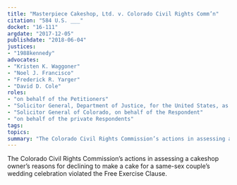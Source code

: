 ```yaml
---
title: "Masterpiece Cakeshop, Ltd. v. Colorado Civil Rights Comm’n"
citation: "584 U.S. ___"
docket: "16-111"
argdate: "2017-12-05"
publishdate: "2018-06-04"
justices:
- "1988kennedy"
advocates:
- "Kristen K. Waggoner"
- "Noel J. Francisco"
- "Frederick R. Yarger"
- "David D. Cole"
roles:
- "on behalf of the Petitioners"
- "Solicitor General, Department of Justice, for the United States, as amicus curiae, supporting the Petitioners"
- "Solicitor General of Colorado, on behalf of the Respondent"
- "on behalf of the private Respondents"
tags:
topics:
summary: "The Colorado Civil Rights Commission’s actions in assessing a cakeshop owner’s reasons for declining to make a cake for a same-sex couple’s wedding celebration violated the Free Exercise Clause."
---
```

The Colorado Civil Rights Commission’s actions in assessing a cakeshop owner’s reasons for declining to make a cake for a same-sex couple’s wedding celebration violated the Free Exercise Clause.

